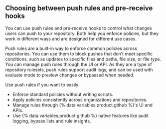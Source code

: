 ## Choosing between push rules and pre-receive hooks
You can use push rules and pre-receive hooks to control what changes users can push to your repository. Both help you enforce policies, but they work in different ways and are designed for different use cases.

Push rules are a built-in way to enforce common policies across repositories. You can use them to block pushes that don’t meet specific conditions, such as updates to specific files and paths, file size, or file type.
You can manage push rules through the UI or API. As they are a type of repository rulesets, push rules support audit logs, and can be used with evaluate mode to preview changes or bypassed when needed.

Use push rules if you want to easily:

* Enforce standard policies without writing scripts.
* Apply policies consistently across organizations and repositories.
* Manage rules through {% data variables.product.github %}'s UI and APIs.
* Use {% data variables.product.github %} native features like audit logging, bypass lists and rule insights.
